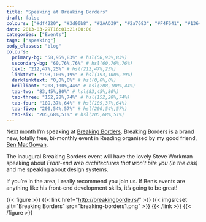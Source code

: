 ```yaml
---
title: "Speaking at Breaking Borders"
draft: false
colours: ["#df4220", "#3d90b8", "#2AAD39", "#2a7683", "#F4F641", "#136471", "#D96FD8"]
date: 2013-03-29T16:01:21+00:00
categories: ["Events"]
tags: ["speaking"]
body_classes: "blog"
colours:
  primary-bg: "58,95%,83%" # hsl(58,95%,83%)
  secondary-bg: "60,76%,76%" # hsl(60,76%,76%)
  text: "212,47%,25%" # hsl(212,47%,25%)
  linktext: "193,100%,19%" # hsl(193,100%,19%)
  darklinktext: "0,0%,0%" # hsl(0,0%,0%)
  brilliant: "208,100%,44%" # hsl(208,100%,44%)
  tab-two: "83,45%,80%" # hsl(83,45%,80%)
  tab-three: "152,28%,74%" # hsl(152,28%,74%)
  tab-four: "189,37%,64%" # hsl(189,37%,64%)
  tab-five: "200,54%,57%" # hsl(200,54%,57%)
  tab-six: "205,68%,51%" # hsl(205,68%,51%)
---
```


Next month I’m speaking at [Breaking Borders](http://breakingborde.rs/). Breaking Borders is a brand new, totally free, bi-monthly event in Reading organised by my good friend, [Ben MacGowan](http://www.benmacgowan.co.uk/).

The inaugural Breaking Borders event will have the lovely Steve Workman speaking about *Front-end web architectures that won’t bite you (in the ass)* and me speaking about design systems.

If you’re in the area, I really recommend you join us. If Ben’s events are anything like his front-end development skills, it’s going to be great!

{{< figure >}}
  {{< link href="http://breakingborde.rs/" >}}
  	{{< imgsrcset alt="Breaking Borders" src="breaking-borders1.png" >}}
  {{< /link >}}
{{< /figure >}}

	